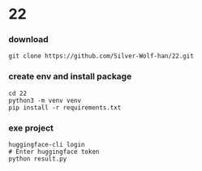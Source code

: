 # 22

### download
```=bash
git clone https://github.com/Silver-Wolf-han/22.git
```

### create env and install package
```=bash
cd 22
python3 -m venv venv
pip install -r requirements.txt
```

### exe project
```=bash
huggingface-cli login
# Enter huggingface token
python result.py
```
